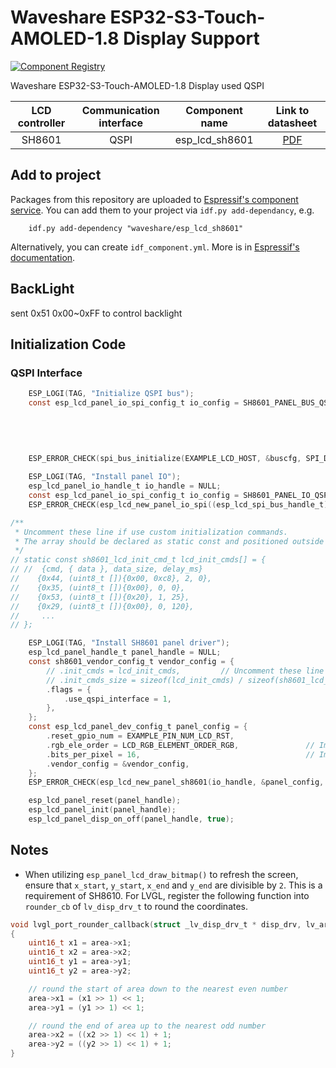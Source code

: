# Waveshare ESP32-S3-Touch-AMOLED-1.8 Display Support

[![Component Registry](https://components.espressif.com/components/waveshare/esp_lcd_sh8601/badge.svg)](https://components.espressif.com/components/waveshare/esp_lcd_sh8601)

Waveshare ESP32-S3-Touch-AMOLED-1.8 Display used QSPI

| LCD controller | Communication interface | Component name |                               Link to datasheet                               |
| :------------: |:-----------------------:| :------------: | :---------------------------------------------------------------------------: |
|     SH8601     |          QSPI           | esp_lcd_sh8601 | [PDF](https://dl.espressif.com/AE/esp-iot-solution/SH8601A0_DataSheet_Preliminary_V0.0_UCS__191107_1_.pdf) |

## Add to project

Packages from this repository are uploaded to [Espressif's component service](https://components.espressif.com/).
You can add them to your project via `idf.py add-dependancy`, e.g.
```
    idf.py add-dependency "waveshare/esp_lcd_sh8601"
```

Alternatively, you can create `idf_component.yml`. More is in [Espressif's documentation](https://docs.espressif.com/projects/esp-idf/en/latest/esp32/api-guides/tools/idf-component-manager.html).

## BackLight

sent 0x51 0x00~0xFF to control backlight

## Initialization Code


### QSPI Interface

```c
    ESP_LOGI(TAG, "Initialize QSPI bus");
    const esp_lcd_panel_io_spi_config_t io_config = SH8601_PANEL_BUS_QSPI_CONFIG(EXAMPLE_PIN_NUM_LCD_PCLK,
                                                                                 EXAMPLE_PIN_NUM_LCD_DATA0,
                                                                                 EXAMPLE_PIN_NUM_LCD_DATA1,
                                                                                 EXAMPLE_PIN_NUM_LCD_DATA2,
                                                                                 EXAMPLE_PIN_NUM_LCD_DATA3,
                                                                                 EXAMPLE_LCD_H_RES * 80 * sizeof(uint16_t));
    ESP_ERROR_CHECK(spi_bus_initialize(EXAMPLE_LCD_HOST, &buscfg, SPI_DMA_CH_AUTO));

    ESP_LOGI(TAG, "Install panel IO");
    esp_lcd_panel_io_handle_t io_handle = NULL;
    const esp_lcd_panel_io_spi_config_t io_config = SH8601_PANEL_IO_QSPI_CONFIG(EXAMPLE_PIN_NUM_LCD_CS, callback, &callback_data);
    ESP_ERROR_CHECK(esp_lcd_new_panel_io_spi((esp_lcd_spi_bus_handle_t)EXAMPLE_LCD_HOST, &io_config, &io_handle));

/**
 * Uncomment these line if use custom initialization commands.
 * The array should be declared as static const and positioned outside the function.
 */
// static const sh8601_lcd_init_cmd_t lcd_init_cmds[] = {
// //  {cmd, { data }, data_size, delay_ms}
//    {0x44, (uint8_t []){0x00, 0xc8}, 2, 0},
//    {0x35, (uint8_t []){0x00}, 0, 0},
//    {0x53, (uint8_t []){0x20}, 1, 25},
//    {0x29, (uint8_t []){0x00}, 0, 120},
//     ...
// };

    ESP_LOGI(TAG, "Install SH8601 panel driver");
    esp_lcd_panel_handle_t panel_handle = NULL;
    const sh8601_vendor_config_t vendor_config = {
        // .init_cmds = lcd_init_cmds,         // Uncomment these line if use custom initialization commands
        // .init_cmds_size = sizeof(lcd_init_cmds) / sizeof(sh8601_lcd_init_cmd_t),
        .flags = {
            .use_qspi_interface = 1,
        },
    };
    const esp_lcd_panel_dev_config_t panel_config = {
        .reset_gpio_num = EXAMPLE_PIN_NUM_LCD_RST,
        .rgb_ele_order = LCD_RGB_ELEMENT_ORDER_RGB,               // Implemented by LCD command `36h`
        .bits_per_pixel = 16,                                     // Implemented by LCD command `3Ah`
        .vendor_config = &vendor_config,
    };
    ESP_ERROR_CHECK(esp_lcd_new_panel_sh8601(io_handle, &panel_config, &panel_handle));

    esp_lcd_panel_reset(panel_handle);
    esp_lcd_panel_init(panel_handle);
    esp_lcd_panel_disp_on_off(panel_handle, true);
```

## Notes

* When utilizing `esp_panel_lcd_draw_bitmap()` to refresh the screen, ensure that `x_start`, `y_start`, `x_end` and `y_end` are divisible by `2`. This is a requirement of SH8610. For LVGL, register the following function into `rounder_cb` of `lv_disp_drv_t` to round the coordinates.

```c
void lvgl_port_rounder_callback(struct _lv_disp_drv_t * disp_drv, lv_area_t * area)
{
    uint16_t x1 = area->x1;
    uint16_t x2 = area->x2;
    uint16_t y1 = area->y1;
    uint16_t y2 = area->y2;

    // round the start of area down to the nearest even number
    area->x1 = (x1 >> 1) << 1;
    area->y1 = (y1 >> 1) << 1;

    // round the end of area up to the nearest odd number
    area->x2 = ((x2 >> 1) << 1) + 1;
    area->y2 = ((y2 >> 1) << 1) + 1;
}
```
